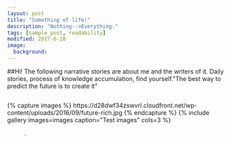 ```yaml
---
layout: post
title: "Something of life!"
description: "Nothing-->Everything."
tags: [sample post, readability]
modified: 2017-6-28
image:
  background: 
---
```

##Hi!
The following narrative stories are about me and the writers of it. Daily stories, process of knowledge accumulation, find yourself."The best way to predict the future is to create it"

<figure class="full">
	<img src="/images/image-filename-1.jpg" alt="">
</figure>
{% capture images %}
	https://d28dwf34zswvrl.cloudfront.net/wp-content/uploads/2016/09/future-rich.jpg
{% endcapture %}
{% include gallery images=images caption="Test images" cols=3 %}

<figure>
	<a href="https://d28dwf34zswvrl.cloudfront.net/wp-content/uploads/2016/09/future-rich.jpg"><img src="https://d28dwf34zswvrl.cloudfront.net/wp-content/uploads/2016/09/future-rich.jpg" alt=""></a>
	<figcaption><a href="" title="FUTURE!"></a>.</figcaption>
</figure>
